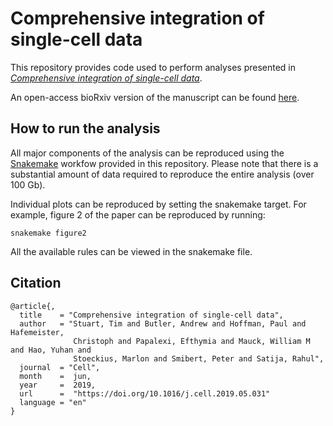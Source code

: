 # Comprehensive integration of single-cell data

This repository provides code used to perform analyses presented in [*Comprehensive integration of single-cell data*](https://doi.org/10.1016/j.cell.2019.05.031).

An open-access bioRxiv version of the manuscript can be found [here](https://doi.org/10.1101/460147).

## How to run the analysis

All major components of the analysis can be reproduced using the [Snakemake](https://snakemake.readthedocs.io/en/stable/) workfow provided in this repository. Please note that there is a substantial amount of data required to reproduce the entire analysis (over 100 Gb).

Individual plots can be reproduced by setting the snakemake target. For example, figure 2 of the paper can be reproduced by running:

```
snakemake figure2
```

All the available rules can be viewed in the snakemake file.

## Citation

```
@article{,
  title    = "Comprehensive integration of single-cell data",
  author   = "Stuart, Tim and Butler, Andrew and Hoffman, Paul and Hafemeister,
              Christoph and Papalexi, Efthymia and Mauck, William M and Hao, Yuhan and
              Stoeckius, Marlon and Smibert, Peter and Satija, Rahul",
  journal  = "Cell",
  month    =  jun,
  year     =  2019,
  url      =  "https://doi.org/10.1016/j.cell.2019.05.031"
  language = "en"
}
```